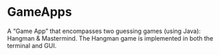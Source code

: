 # GameApps
A  “Game App” that encompasses two guessing games (using Java): Hangman & Mastermind. The Hangman game is implemented in both the terminal and GUI. 
